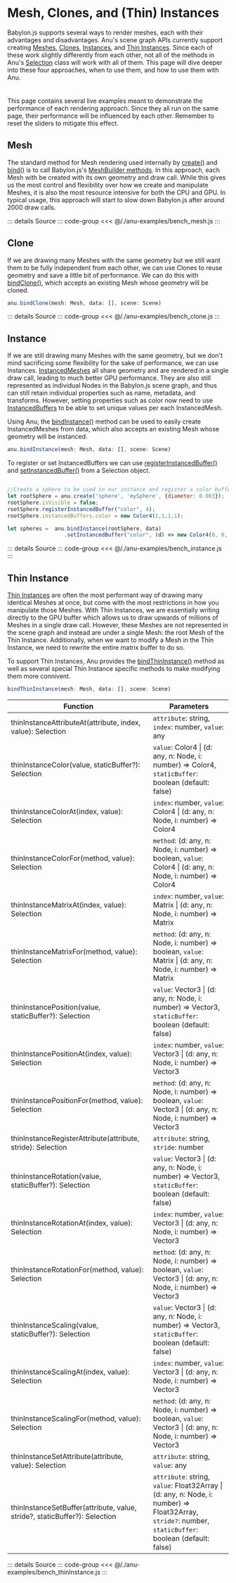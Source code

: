 <script setup>
  import { meshBench } from  "../../anu-examples/bench_mesh.js"
  import { instanceBench } from "../../anu-examples/bench_instance.js"
  import { thinInstanceBench } from "../../anu-examples/bench_thinInstance.js"
  import { cloneBench } from "../../anu-examples/bench_clone.js"
</script>


# Mesh, Clones, and (Thin) Instances
Babylon.js supports several ways to render meshes, each with their advantages and disadvantages. Anu's scene graph APIs currently support creating [Meshes](https://doc.babylonjs.com/features/featuresDeepDive/mesh/), [Clones](https://doc.babylonjs.com/features/featuresDeepDive/mesh/copies/clones/), [Instances](https://doc.babylonjs.com/features/featuresDeepDive/mesh/copies/instances/), and [Thin Instances](https://doc.babylonjs.com/features/featuresDeepDive/mesh/copies/thinInstances/). Since each of these work slightly differently from each other, not all of the methods in Anu's [Selection](../../api/classes/Selection.md) class will work with all of them. This page will dive deeper into these four approaches, when to use them, and how to use them with Anu.

<div class="tip custom-block" style="padding-top: 8px">

This page contains several live examples meant to demonstrate the performance of each rendering approach. Since they all run on the same page, their performance will be influenced by each other. Remember to reset the sliders to mitigate this effect.

</div>

## Mesh
The standard method for Mesh rendering used internally by [create()](/api/modules.html#create) and [bind()](/api/modules.html#bind) is to call Babylon.js's [MeshBuilder methods](https://doc.babylonjs.com/typedoc/variables/BABYLON.MeshBuilder). In this approach, each Mesh with be created with its own geometry and draw call. While this gives us the most control and flexibility over how we create and manipulate Meshes, it is also the most resource intensive for both the CPU and GPU. In typical usage, this approach will start to slow down Babylon.js after around 2000 draw calls. 

<singleView :scene="meshBench" />

::: details Source
::: code-group
<<< @/./anu-examples/bench_mesh.js 
:::


## Clone
If we are drawing many Meshes with the same geometry but we still want them to be fully independent from each other, we can use Clones to reuse geometry and save a little bit of performance. We can do this with [bindClone()](/api/modules.html#bindclone), which accepts an existing Mesh whose geometry will be cloned.

```js
anu.bindClone(mesh: Mesh, data: [], scene: Scene)
```
<singleView :scene="cloneBench" />
::: details Source
::: code-group
<<< @/./anu-examples/bench_clone.js 
:::

## Instance
If we are still drawing many Meshes with the same geometry, but we don't mind sacrificing some flexibility for the sake of performance, we can use Instances. [InstancedMeshes](https://doc.babylonjs.com/typedoc/classes/BABYLON.InstancedMesh) all share geometry and are rendered in a single draw call, leading to much better GPU performance. They are also still represented as individual Nodes in the Babylon.js scene graph, and thus can still retain individual properties such as name, metadata, and transforms. However, setting properties such as color now need to use [InstancedBuffers](https://doc.babylonjs.com/features/featuresDeepDive/mesh/copies/instances#custom-buffers) to be able to set unique values per each InstancedMesh.

Using Anu, the [bindInstance()](/api/modules.html#bindthininstance) method can be used to easily create InstancedMeshes from data, which also accepts an existing Mesh whose geometry will be instanced.

```js
anu.bindInstance(mesh: Mesh, data: [], scene: Scene)
```

To register or set InstancedBuffers we can use [registerInstancedBuffer()](/api/classes/Selection.html#registerinstancedbuffer) and [setInstancedBuffer()](/api/classes/Selection.html#setinstancedbuffer) from a Selection object.

```js

//Create a sphere to be used in our instance and register a color buffer
let rootSphere = anu.create('sphere', 'mySphere', {diameter: 0.003});
rootSphere.isVisible = false;
rootSphere.registerInstancedBuffer("color", 4);
rootSphere.instancedBuffers.color = new Color4(1,1,1,1);

let spheres =  anu.bindInstance(rootSphere, data)
                  .setInstancedBuffer("color", (d) => new Color4(0, 0, 0, 1));
```

<singleView :scene="instanceBench" />
::: details Source
::: code-group
<<< @/./anu-examples/bench_instance.js 
:::


## Thin Instance

[Thin Instances](https://doc.babylonjs.com/features/featuresDeepDive/mesh/copies/thinInstances/) are often the most performant way of drawing many identical Meshes at once, but come with the most restrictions in how you manipulate those Meshes. With Thin Instances, we are essentially writing directly to the GPU buffer which allows us to draw upwards of millions of Meshes in a single draw call. However, these Meshes are not represented in the scene graph and instead are under a single Mesh: the root Mesh of the Thin Instance. Additionally, when we want to modify a Mesh in the Thin Instance, we need to rewrite the entire matrix buffer to do so.

To support Thin Instances, Anu provides the [bindThinInstance()](/api/classes/Selection.html#bindthininstance) method as well as several special Thin Instance specific methods to make modifying them more connivent. 

```js
bindThinInstance(mesh: Mesh, data: [], scene: Scene)
```

| Function                                                                                     | Parameters                                                                                                           |
|----------------------------------------------------------------------------------------------|----------------------------------------------------------------------------------------------------------------------|
| thinInstanceAttributeAt(attribute, index, value): Selection                                  | `attribute`: string, `index`: number, `value`: any                                                                   |
| thinInstanceColor(value, staticBuffer?): Selection                                            | `value`: Color4 \| (d: any, n: Node, i: number) => Color4, `staticBuffer`: boolean (default: false)                  |
| thinInstanceColorAt(index, value): Selection                                                  | `index`: number, `value`: Color4 \| (d: any, n: Node, i: number) => Color4                                           |
| thinInstanceColorFor(method, value): Selection                                                | `method`: (d: any, n: Node, i: number) => boolean, `value`: Color4 \| (d: any, n: Node, i: number) => Color4         |
| thinInstanceMatrixAt(index, value): Selection                                                 | `index`: number, `value`: Matrix \| (d: any, n: Node, i: number) => Matrix                                           |
| thinInstanceMatrixFor(method, value): Selection                                               | `method`: (d: any, n: Node, i: number) => boolean, `value`: Matrix \| (d: any, n: Node, i: number) => Matrix         |
| thinInstancePosition(value, staticBuffer?): Selection                                         | `value`: Vector3 \| (d: any, n: Node, i: number) => Vector3, `staticBuffer`: boolean (default: false)                |
| thinInstancePositionAt(index, value): Selection                                               | `index`: number, `value`: Vector3 \| (d: any, n: Node, i: number) => Vector3                                         |
| thinInstancePositionFor(method, value): Selection                                             | `method`: (d: any, n: Node, i: number) => boolean, `value`: Vector3 \| (d: any, n: Node, i: number) => Vector3       |
| thinInstanceRegisterAttribute(attribute, stride): Selection                                   | `attribute`: string, `stride`: number                                                                                |
| thinInstanceRotation(value, staticBuffer?): Selection                                         | `value`: Vector3 \| (d: any, n: Node, i: number) => Vector3, `staticBuffer`: boolean (default: false)                |
| thinInstanceRotationAt(index, value): Selection                                               | `index`: number, `value`: Vector3 \| (d: any, n: Node, i: number) => Vector3                                         |
| thinInstanceRotationFor(method, value): Selection                                             | `method`: (d: any, n: Node, i: number) => boolean, `value`: Vector3 \| (d: any, n: Node, i: number) => Vector3       |
| thinInstanceScaling(value, staticBuffer?): Selection                                          | `value`: Vector3 \| (d: any, n: Node, i: number) => Vector3, `staticBuffer`: boolean (default: false)                |
| thinInstanceScalingAt(index, value): Selection                                                | `index`: number, `value`: Vector3 \| (d: any, n: Node, i: number) => Vector3                                         |
| thinInstanceScalingFor(method, value): Selection                                              | `method`: (d: any, n: Node, i: number) => boolean, `value`: Vector3 \| (d: any, n: Node, i: number) => Vector3       |
| thinInstanceSetAttribute(attribute, value): Selection                                         | `attribute`: string, `value`: any                                                                                    |
| thinInstanceSetBuffer(attribute, value, stride?, staticBuffer?): Selection                    | `attribute`: string, `value`: Float32Array \| (d: any, n: Node, i: number) => Float32Array, `stride?`: number, `staticBuffer`: boolean (default: false) |

<singleView :scene="thinInstanceBench" />

::: details Source
::: code-group
<<< @/./anu-examples/bench_thinInstance.js 
:::


